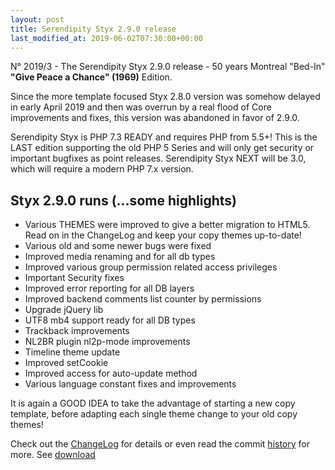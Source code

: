 ```yaml
---
layout: post
title: Serendipity Styx 2.9.0 release
last_modified_at: 2019-06-02T07:30:00+00:00
---
```


N° 2019/3 - The Serendipity Styx 2.9.0 release - 50 years Montreal "Bed-In" **"Give Peace a Chance" (1969)** Edition.

Since the more template focused Styx 2.8.0 version was somehow delayed in early April 2019 and then was overrun by a real flood of Core improvements and fixes, this version was abandoned in favor of 2.9.0.

Serendipity Styx is PHP 7.3 READY and requires PHP from 5.5+!
This is the LAST edition supporting the old PHP 5 Series and will only get security or important bugfixes as point releases.
Serendipity Styx NEXT will be 3.0, which will require a modern PHP 7.x version.

## Styx 2.9.0 runs (...some highlights)

  - Various THEMES were improved to give a better migration to HTML5. Read on in the ChangeLog and keep your copy themes up-to-date!
  - Various old and some newer bugs were fixed
  - Improved media renaming and for all db types
  - Improved various group permission related access privileges
  - Important Security fixes
  - Improved error reporting for all DB layers
  - Improved backend comments list counter by permissions
  - Upgrade jQuery lib
  - UTF8 mb4 support ready for all DB types
  - Trackback improvements
  - NL2BR plugin nl2p-mode improvements
  - Timeline theme update
  - Improved setCookie
  - Improved access for auto-update method
  - Various language constant fixes and improvements

It is again a GOOD IDEA to take the advantage of starting a new copy template, before adapting each single theme change to your old copy themes!

Check out the [ChangeLog](https://github.com/ophian/styx/blob/2.9.0/docs/NEWS) for details or even read the commit [history](https://github.com/ophian/styx/commits/2.9.0) for more. See [download](https://github.com/ophian/styx/releases/tag/2.9.0)